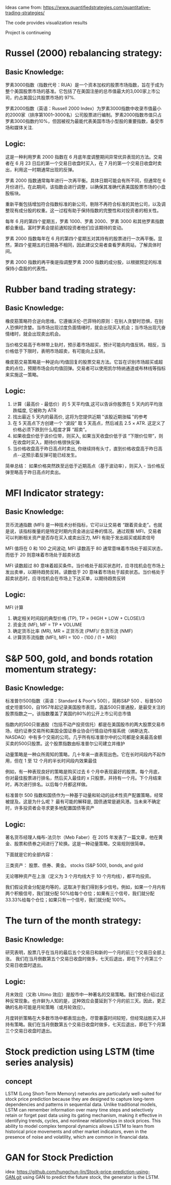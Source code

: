 Ideas came from: https://www.quantifiedstrategies.com/quantitative-trading-strategies/
  
The code provides visualization results

Project is continueing

# Russel (2000) rebalancing strategy:
## Basic Knowledge:
罗素3000指数（指数代号：RUA）是一个资本加权的股票市场指数，旨在于成为整个美国股票市场的基准。它包括了在美国注册的总市值最大的3,000家上市公司，约占美国公共股票市场的 97%.

罗素2000指数（英语：Russell 2000 Index）为罗素3000指数中收录市值最小的2000家（排序第1001–3000名）公司股票进行编制。罗素2000指数市值只占罗素3000指数约10%，但因被视为最能代表美国市场小型股的重要指数，备受市场和媒体关注.

## Logic:
这是一种利用罗素 2000 指数在 6 月底年度调整期间异常优异表现的方法。交易者在 6 月 23 日后的第一个交易日收盘时买入，在 7 月的第一个交易日收盘时卖出，利用这一时期通常出现的反弹。

罗素 2000 指数通常每年进行一次再平衡。具体日期可能会有所不同，但通常在 6 月份进行。在此期间，该指数会进行调整，以确保其准确代表美国股票市场的小盘股板块。

重新平衡包括增加符合指数标准的新公司，剔除不再符合标准的其他公司，以及调整现有成分股的权重。这一过程有助于保持指数的完整性和对投资者的相关性。

每年 6 月的第四个星期五，罗素 1000、罗素 2000、罗素 3000 和其他罗素指数都会重组。富时罗素会提前通知投资者他们应该期待的变动。

罗素 2000 指数每年在 6 月的第四个星期五对其持有的股票进行一次再平衡。显然，第四个星期五的日期各不相同，因此建议交易者查看罗素网站，了解具体时间。

罗素 2000 指数的再平衡是指调整罗素 2000 指数的成分股，以根据预定的标准保持小盘股的代表性。





# Rubber band trading strategy:
## Basic Knowledge:
橡皮筋策略符合逆向思维。它遵循沃伦-巴菲特的原则：在别人贪婪时恐惧，在别人恐惧时贪婪。当市场出现过度负面情绪时，就会出现买入机会；当市场出现亢奋情绪时，就会出现卖出机会。

当价格交易高于布林带上轨时，预示着市场超买，预计可能向均值反转。相反，当价格低于下限时，表明市场超卖，有可能向上反转。

橡皮筋交易策略是一种逆向/均值回复的股票交易方法。它旨在识别市场超买或超卖的点位，预期市场会向均值回弹。交易者可以使用凯尔特纳通道或布林线等指标来实施这一策略。

## Logic:
1. 计算（最高价 - 最低价）的 5 天平均值,这可以告诉你股票在 5 天内的平均涨跌幅度, 它被称为 ATR
2. 找出最近 5 天内的最高价, 这将为您提供近期 "该股近期涨幅 "的参考
3. 在 5 天高点下方创建一个 “波段” 取 5 天高点，然后减去 2.5 × ATR. 这定义了价格必须下跌到什么程度才算 “超卖”。
4. 如果收盘价低于该价位带，则买入, 如果当天收盘价低于该 “下限价位带”，则在收盘时买入，期待价格很快反弹.
5. 当价格收盘高于昨日高点时卖出, 你继续持有头寸，直到价格收盘高于昨日高点--这预示着反弹可能已经发生。

简单总结：
如果价格突然跌至远低于近期高点（基于波动率），则买入 - 当价格反弹至略高于昨日高点时卖出。



# MFI Indicator strategy:
## Basic Knowledge:
货币流通指数 (MFI) 是一种技术分析指标，它可以让交易者 “跟着资金走”。也就是说，该指标衡量的是特定时期内资金进出证券的情况。通过观察 MFI，交易者可以判断相关资产是否存在买入或卖出压力, MFI 有助于发出超买或超卖信号

MFI 值将在 0 和 100 之间波动, MFI 读数高于 80 通常意味着市场处于超买状态，而低于 20 则意味着市场处于超卖状态

MFI 读数超过 80 意味着超买条件。当价格处于超买状态时，应寻找机会在市场上发出卖单，以期待趋势反转。读数低于 20 意味着市场处于超卖状态。当价格处于超卖状态时，应寻找机会在市场上下达买单，以期待趋势反转

## Logic:
MFI 计算
1. 确定相关时间段的典型价格 (TP), TP = (HIGH + LOW + CLOSE)/3
2. 资金流 (MF), MF = TP * VOLUME
3. 确定货币比率 (MR), MR = 正货币流 (PMF)/ 负货币流 (NMF)
4. 计算货币流指数 (MFI), MFI = 100 - (100 / (1 + MR))



# S&P 500, gold, and bonds rotation momentum strategy:
## Basic Knowledge:
标准普尔500指数（英语：Standard & Poor's 500），简称S&P 500 、标普500或史坦普500，自1957年起记录美国股市表现，涵盖500只普通股，是最受关注的股票指数之一。该指数覆盖了美国约80%的公开上市公司总市值

指数内的500只普通股（包括不动产投资信托）都是在美国股市的两大股票交易市场，纽约证券交易所和美国全国证券业协会行情自动传报系统（纳斯达克、NASDAQ）中有多个交易的公司。几乎所有标准普尔中的公司都是全美最高金额买卖的500只股票。这个股票指数由标准普尔公司建立并维护

动量策略是一种众所周知的策略，几十年来一直表现出色。它在长时间段内不起作用，但在 1 至 12 个月的半长时间段内效果最佳

例如，有一种表现良好的策略是购买过去 6 个月中表现最好的股票。每个月底，你对最佳股票进行排名，然后买入最佳的 x 只股票，并持有一个月。下个月结束时，再次进行排名。以后每个月都这样做。

标准普尔 500 指数和国债作为一种基于动量和轮动的战术性资产配置策略，经常被提及。这是为什么呢？ 最有可能的解释是, 国债通常是避风港。当未来不确定时，许多投资者会寻求更多地配置国债等资产

## Logic:
著名货币经理人梅布-法贝尔（Meb Faber）在 2015 年发表了一篇文章，他在黄金、股票和债券之间进行了轮换。这是一种动量策略，交易规则很简单。

下面就是它的全部内容：

三类资产： 股票、债券、黄金。
stocks (S&P 500), bonds, and gold

无论哪种资产在上涨（定义为 3 个月均线大于 10 个月均线），都平均投资。

我们假设资金分配是均等的，这取决于我们得到多少信号。例如，如果一个月内有两个积极信号，我们就分配 50%给每个仓位；如果有三个信号，我们就分配 33.33%给每个仓位；如果只有一个信号，我们就分配 100%。



# The turn of the month strategy:
## Basic Knowledge:
研究表明，股票几乎在当月的最后五个交易日和新的一个月的前三个交易日全部上涨。
我们在当月倒数第五个交易日收盘时做多，七天后退出，即在下个月第三个交易日收盘时退出。
## Logic:
月末效应（又称 Ultimo 效应）是股市中一种著名的交易策略。我们曾经介绍过这种反常现象。也许鲜为人知的是，这种效应会蔓延到下个月的前三天。因此，更正确的名称可能是月轮策略（或月轮效应）。

月度转折策略在大多数市场中都表现出色，尽管暴露时间较短，但经常战胜买入并持有策略。我们在当月倒数第五个交易日收盘时做多，七天后退出，即在下个月第三个交易日收盘时退出。



# Stock prediction using LSTM (time series analysis)
## concept
LSTM (Long Short-Term Memory) networks are particularly well-suited for stock price prediction because they are designed to capture long-term dependencies and patterns in sequential data. Unlike traditional models, LSTM can remember information over many time steps and selectively retain or forget past data using its gating mechanism, making it effective in identifying trends, cycles, and nonlinear relationships in stock prices. This ability to model complex temporal dynamics allows LSTM to learn from historical price movements and other market indicators, even in the presence of noise and volatility, which are common in financial data.

# GAN for Stock Prediction
idea: https://github.com/hungchun-lin/Stock-price-prediction-using-GAN.git
using GAN to predict the future stock, the generator is the LSTM.
